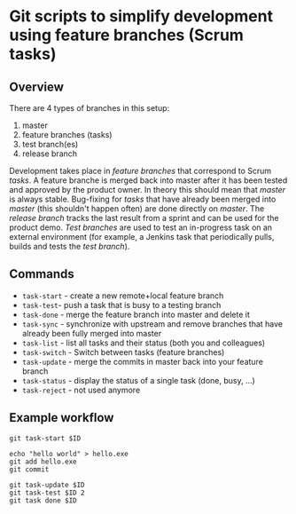# Git scripts to simplify development using feature branches (Scrum tasks)


## Overview

There are 4 types of branches in this setup:

1. master
2. feature branches (tasks)
3. test branch(es)
4. release branch

Development takes place in *feature branches* that correspond to Scrum *tasks*. A feature branche is merged back into master after it has been tested and approved by the product owner. In theory this should mean that *master* is always stable. Bug-fixing for *tasks* that have already been merged into *master* (this shouldn't happen often) are done directly on *master*.
The *release branch* tracks the last result from a sprint and can be used for the product demo.
*Test branches* are used to test an in-progress task on an external environment (for example, a Jenkins task that periodically pulls, builds and tests the *test branch*).

## Commands

- `task-start` - create a new remote+local feature branch
- `task-test`- push a task that is busy to a testing branch
- `task-done` - merge the feature branch into master and delete it
- `task-sync` - synchronize with upstream and remove branches that have already been fully merged into master
- `task-list` - list all tasks and their status (both you and colleagues)
- `task-switch` - Switch between tasks (feature branches)
- `task-update` - merge the commits in master back into your feature branch
- `task-status` - display the status of a single task (done, busy, ...)
- `task-reject` - not used anymore

## Example workflow

    git task-start $ID
    
    echo "hello world" > hello.exe
    git add hello.exe
    git commit
    
    git task-update $ID
    git task-test $ID 2
    git task done $ID
